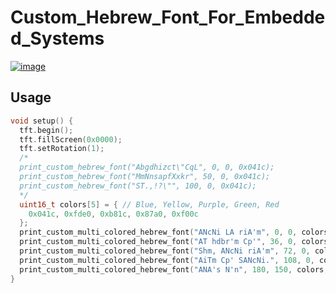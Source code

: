 # Custom_Hebrew_Font_For_Embedded_Systems


[![image](http://i.creativecommons.org/p/zero/1.0/88x31.png)](http://creativecommons.org/publicdomain/zero/1.0/)

## Usage

```cpp
void setup() {
  tft.begin();
  tft.fillScreen(0x0000);
  tft.setRotation(1);
  /*
  print_custom_hebrew_font("Abgdhizct\"CqL", 0, 0, 0x041c);
  print_custom_hebrew_font("MmNnsapfXxkr", 50, 0, 0x041c);
  print_custom_hebrew_font("ST.,!?\"", 100, 0, 0x041c);
  */
  uint16_t colors[5] = { // Blue, Yellow, Purple, Green, Red
    0x041c, 0xfde0, 0xb81c, 0x87a0, 0xf00c
  };
  print_custom_multi_colored_hebrew_font("ANcNi LA riA'm", 0, 0, colors, 5);
  print_custom_multi_colored_hebrew_font("AT hdbr'm Cp'", 36, 0, colors, 4);
  print_custom_multi_colored_hebrew_font("Shm, ANcNi riA'm", 72, 0, colors, 3);
  print_custom_multi_colored_hebrew_font("AiTm Cp' SANcNi.", 108, 0, colors, 1);
  print_custom_multi_colored_hebrew_font("ANA's N'n", 180, 150, colors, 2);
}
```

